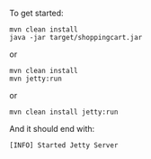 
To get started:

```
mvn clean install
java -jar target/shoppingcart.jar
```
or
```
mvn clean install
mvn jetty:run
```
or
```
mvn clean install jetty:run
```

And it should end with:
```
[INFO] Started Jetty Server
```
